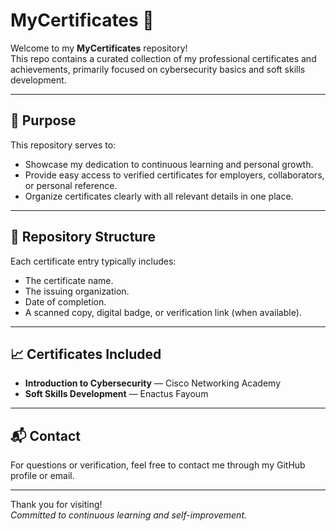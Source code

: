 # MyCertificates 📜

Welcome to my **MyCertificates** repository!  
This repo contains a curated collection of my professional certificates and achievements, primarily focused on cybersecurity basics and soft skills development.

---

## 🎯 Purpose

This repository serves to:  
- Showcase my dedication to continuous learning and personal growth.  
- Provide easy access to verified certificates for employers, collaborators, or personal reference.  
- Organize certificates clearly with all relevant details in one place.

---

## 📂 Repository Structure

Each certificate entry typically includes:  
- The certificate name.  
- The issuing organization.  
- Date of completion.  
- A scanned copy, digital badge, or verification link (when available).

---

## 📈 Certificates Included

- **Introduction to Cybersecurity** — Cisco Networking Academy  
- **Soft Skills Development** — Enactus Fayoum  

---

## 📬 Contact

For questions or verification, feel free to contact me through my GitHub profile or email.

---

Thank you for visiting!  
*Committed to continuous learning and self-improvement.*
